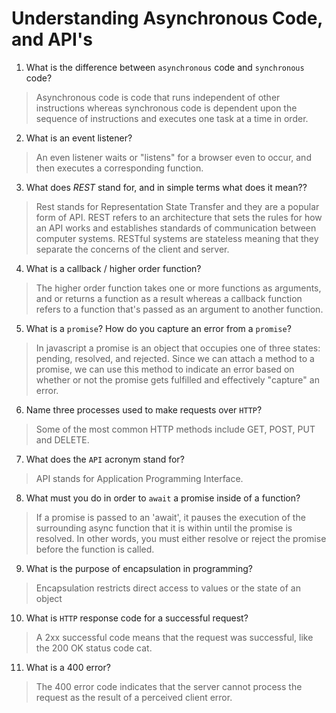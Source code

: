 # Understanding Asynchronous Code, and API's
01. What is the difference between `asynchronous` code and `synchronous` code?

  > Asynchronous code is code that runs independent of other instructions whereas synchronous code is dependent upon the sequence of instructions and executes one task at a time in order.

02. What is an event listener?

  > An even listener waits or "listens" for a browser even to occur, and then executes a corresponding function.

03. What does *REST* stand for, and in simple terms what does it mean??

  > Rest stands for Representation State Transfer and they are a popular form of API. REST refers to an architecture that sets the rules for how an API works and establishes standards of communication between computer systems. RESTful systems are stateless meaning that they separate the concerns of the client and server.

04. What is a callback / higher order function?

  > The higher order function takes one or more functions as arguments, and or returns a function as a result whereas a callback function refers to a function that's passed as an argument to another function.

05. What is a `promise`? How do you capture an error from a `promise`?

  > In javascript a promise is an object that occupies one of three states: pending, resolved, and rejected. Since we can attach a method to a promise, we can use this method to indicate an error based on whether or not the promise gets fulfilled and effectively "capture" an error.

06. Name three processes used to make requests over `HTTP`?

  > Some of the most common HTTP methods include GET, POST, PUT and DELETE.

07. What does the `API` acronym stand for?

  > API stands for Application Programming Interface.

08. What must you do in order to `await` a promise inside of a function?

  > If a promise is passed to an 'await', it pauses the execution of the surrounding async function that it is within until the promise is resolved. In other words, you must either resolve or reject the promise before the function is called.

09. What is the purpose of encapsulation in programming?

  > Encapsulation restricts direct access to values or the state of an object 

10. What is `HTTP` response code for a successful request?

  > A 2xx successful code means that the request was successful, like the 200 OK status code cat.

11. What is a 400 error?

  >The 400 error code indicates that the server cannot process the request as the result of a perceived client error.
